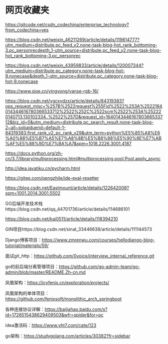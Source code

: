 # 网页收藏夹

https://gitcode.net/csdn_codechina/enterprise_technology?from_codechina=yes

https://blog.csdn.net/weixin_46211269/article/details/119814777?utm_medium=distribute.pc_feed_v2.none-task-blog-hot_rank_bottoming-3.pc_personrecdepth_1-utm_source=distribute.pc_feed_v2.none-task-blog-hot_rank_bottoming-3.pc_personrec

https://blog.csdn.net/weixin_43959833/article/details/120007344?utm_medium=distribute.pc_category.none-task-blog-hot-9.nonecase&depth_1-utm_source=distribute.pc_category.none-task-blog-hot-9.nonecase

https://www.sioe.cn/yingyong/yanse-rgb-16/

https://blog.csdn.net/ygcxydzx/article/details/84319383?ops_request_misc=%257B%2522request%255Fid%2522%253A%2522164014344616780366533712%2522%252C%2522scm%2522%253A%252220140713.130102334..%2522%257D&request_id=164014344616780366533712&biz_id=0&utm_medium=distribute.pc_search_result.none-task-blog-2~all~sobaiduend~default-1-84319383.first_rank_v2_pc_rank_v29&utm_term=python%E5%85%A8%E6%A0%88%E5%B7%A5%E7%A8%8B%E5%B8%88%E5%90%8E%E7%AB%AF%E5%88%9D%E7%BA%A7&spm=1018.2226.3001.4187

https://docs.python.org/zh-cn/3.7/library/multiprocessing.html#multiprocessing.pool.Pool.apply_async

http://idea.javatiku.cn/pycharm.html

https://gitee.com/pengzhile/ide-eval-resetter

https://blog.csdn.net/Eastmount/article/details/122642008?spm=1001.2014.3001.5502

GO后端开发技术栈https://blog.csdn.net/qq_44701736/article/details/114686101

https://blog.csdn.net/kai0511/article/details/118394210

GIN项目https://blog.csdn.net/sinat_33446638/article/details/111144573

Django博客项目：https://www.zmrenwu.com/courses/hellodjango-blog-tutorial/materials/59/

面试git_http：https://github.com/0voice/interview_internal_reference.git

go的前后端分离管理项目：https://github.com/go-admin-team/go-admin/blob/master/README.Zh-cn.md

凤凰架构：https://icyfenix.cn/exploration/projects/

凤凰架构的单体项目：https://github.com/fenixsoft/monolithic_arch_springboot

各种连接协议详解：https://baijiahao.baidu.com/s?id=1726515438629409503&wfr=spider&for=pc

idea激活码：https://www.yht7.com/cate/123

go架构：https://studygolang.com/articles/30382?fr=sidebar
